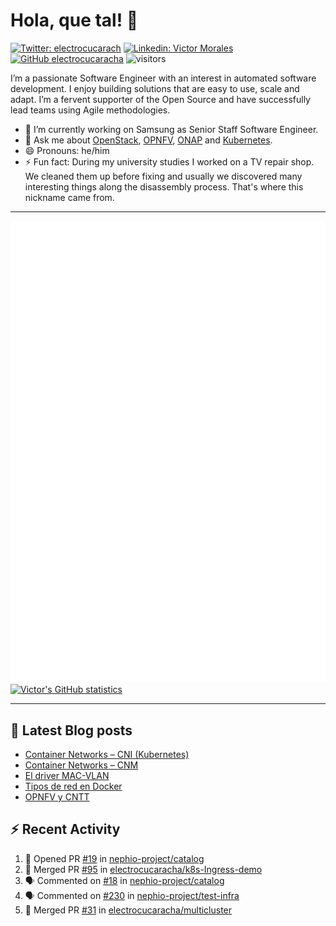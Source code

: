 # Hola, que tal! 👋

[![Twitter: electrocucarach](https://img.shields.io/twitter/follow/electrocucarach?style=social)](https://twitter.com/electrocucarach)
[![Linkedin: Victor Morales](https://img.shields.io/badge/-VictorMorales-blue?style=flat-square&logo=Linkedin&logoColor=white&link=https://www.linkedin.com/in/electrocucaracha/)](https://www.linkedin.com/in/electrocucaracha/)
[![GitHub electrocucaracha](https://img.shields.io/github/followers/electrocucaracha?label=follow&style=social)](https://github.com/electrocucaracha)
![visitors](https://visitor-badge.laobi.icu/badge?page_id=electrocucaracha.electrocucaracha)

I’m a passionate Software Engineer with an interest in automated
software development. I enjoy building solutions that are easy to use,
scale and adapt. I’m a fervent supporter of the Open Source and have
successfully lead teams using Agile methodologies.

- 🔭 I’m currently working on Samsung as Senior Staff Software
Engineer.
- 💬 Ask me about [OpenStack](https://www.openstack.org/),
[OPNFV](https://www.opnfv.org/), [ONAP](https://www.onap.org/) and
[Kubernetes](https://kubernetes.io/).
- 😄 Pronouns: he/him
- ⚡ Fun fact: During my university studies I worked on a TV repair
shop. We cleaned them up before fixing and usually we discovered many
interesting things along the disassembly process. That's where this
nickname came from.

---

![Metrics](https://github.com/electrocucaracha/electrocucaracha/blob/master/github-metrics.svg)
[![Victor's GitHub statistics](https://github-readme-stats.vercel.app/api?username=electrocucaracha)](https://github.com/anuraghazra/github-readme-stats#github-stats-card)

---

## 📘 Latest Blog posts

<!-- BLOG-POST-LIST:START -->
- [Container Networks – CNI &lpar;Kubernetes&rpar;](https://electrocucaracha.com/2021/07/05/container-networks-cni/)
- [Container Networks – CNM](https://electrocucaracha.com/2020/08/28/container-network-model/)
- [El driver MAC-VLAN](https://electrocucaracha.com/2020/07/01/el-driver-mac-vlan/)
- [Tipos de red en Docker](https://electrocucaracha.com/2020/06/13/tipos-de-red-en-docker/)
- [OPNFV y CNTT](https://electrocucaracha.com/2020/05/29/opnfv-y-cntt/)
<!-- BLOG-POST-LIST:END -->

## :zap: Recent Activity

<!--START_SECTION:activity-->
1. 💪 Opened PR [#19](https://github.com/nephio-project/catalog/pull/19) in [nephio-project/catalog](https://github.com/nephio-project/catalog)
2. 🎉 Merged PR [#95](https://github.com/electrocucaracha/k8s-Ingress-demo/pull/95) in [electrocucaracha/k8s-Ingress-demo](https://github.com/electrocucaracha/k8s-Ingress-demo)
3. 🗣 Commented on [#18](https://github.com/nephio-project/catalog/pull/18#issuecomment-1888038060) in [nephio-project/catalog](https://github.com/nephio-project/catalog)
4. 🗣 Commented on [#230](https://github.com/nephio-project/test-infra/pull/230#issuecomment-1887861916) in [nephio-project/test-infra](https://github.com/nephio-project/test-infra)
5. 🎉 Merged PR [#31](https://github.com/electrocucaracha/multicluster/pull/31) in [electrocucaracha/multicluster](https://github.com/electrocucaracha/multicluster)
<!--END_SECTION:activity-->
